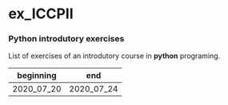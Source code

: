 # ex_ICCPII
 ### Python introdutory exercises 

List of exercises of an introdutory course in **python** programing.

beginning | end
:---: | :---:
2020_07_20 | 2020_07_24